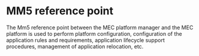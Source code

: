 # MM5 reference point
The Mm5 reference point between the MEC platform manager and the MEC platform is used to perform platform configuration, configuration of the application rules and requirements, application lifecycle support procedures, management of application relocation, etc.